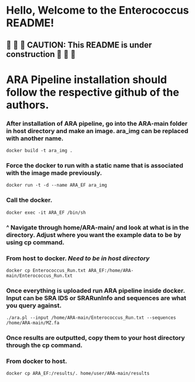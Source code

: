 # Hello, Welcome to the Enterococcus README!
## 🚧 🚧 🚧 CAUTION: This README is under construction 🚧 🚧 🚧
# ARA Pipeline installation should follow the respective github of the authors. 

### After installation of ARA pipeline, go into the ARA-main folder in host directory and make an image. ara_img can be replaced with another name.  

```docker build -t ara_img . ```

### Force the docker to run with a static name that is associated with the image made previously. 

```docker run -t -d --name ARA_EF ara_img```

### Call the docker. 
```docker exec -it ARA_EF /bin/sh```

### ^ Navigate through home/ARA-main/ and look at what is in the directory. Adjust where you want the example data to be by using cp command. 

### From host to docker. *Need to be in host directory* 
```docker cp Enterococcus_Run.txt ARA_EF:/home/ARA-main/Enterococcus_Run.txt```

### Once everything is uploaded run ARA pipeline inside docker. Input can be SRA IDS or SRARunInfo and sequences are what you query against. 
```./ara.pl --input /home/ARA-main/Enterococcus_Run.txt --sequences /home/ARA-main/MZ.fa```

### Once results are outputted, copy them to your host directory through the cp command. 

### From docker to host.
```docker cp ARA_EF:/results/. home/user/ARA-main/results```
